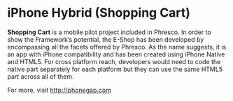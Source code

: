iPhone Hybrid (Shopping Cart)
==========================

<b>Shopping Cart</b> is a mobile pilot project included in Phresco. In order to show the Framework’s potential, 
the E-Shop has been developed by encompassing all the facets offered by Phresco. As the name suggests, 
it is an app with iPhone compatibility and has been created using iPhone Native and HTML5. For cross platform reach, 
developers would need to code the native part separately for each platform but they can use the same HTML5 part across all of them.

For more, visit http://phonegap.com
